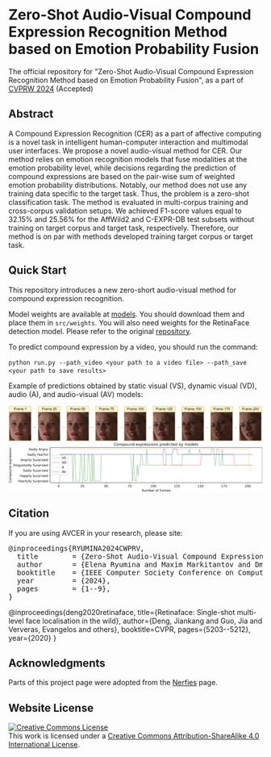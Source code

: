 # Zero-Shot Audio-Visual Compound Expression Recognition Method based on Emotion Probability Fusion

The official repository for "Zero-Shot Audio-Visual Compound Expression Recognition Method based on Emotion Probability Fusion", as a part of [CVPRW 2024](https://affective-behavior-analysis-in-the-wild.github.io/6th/) (Accepted)

## Abstract

A Compound Expression Recognition (CER) as a part of affective computing is a novel task in intelligent human-computer interaction and multimodal user interfaces. We propose a novel audio-visual method for CER. Our method relies on emotion recognition models that fuse modalities at the emotion probability level, while decisions regarding the prediction of compound expressions are based on the pair-wise sum of weighted emotion probability distributions. Notably, our method does not use any training data specific to the target task. Thus, the problem is a zero-shot classification task. The method is evaluated in multi-corpus training and cross-corpus validation setups. We achieved F1-score values equal to 32.15% and 25.56% for the AffWild2 and C-EXPR-DB test subsets without training on target corpus and target task, respectively. Therefore, our method is on par with methods developed training target corpus or target task.

## Quick Start

This repository introduces a new zero-short audio-visual method for compound expression recognition.

Model weights are available at [models](https://drive.google.com/drive/folders/1KMkMNKkymTVV3eJaXHU6ydvEj5UfUA0E?usp=sharing). You should download them and place them in ``src/weights``. You will also need weights for the RetinaFace detection model. Please refer to the original [repository](https://github.com/hhj1897/face_detection).

To predict compound expression by a video, you should run the command:

```shell script
python run.py --path_video <your path to a video file> --path_save <your path to save results>
```

Example of predictions obtained by static visual (VS), dynamic visual (VD), audio (A), and audio-visual (AV) models:

<div style="display:flex; flex-direction: column;">
    <img src="https://github.com/C-EXPR-DB/AVCER/blob/main/static/img/Predictions.png" alt="predictions" style="width: 100%;">
</div>

## Citation

If you are using AVCER in your research, please site:

<div class="highlight highlight-text-bibtex notranslate position-relative overflow-auto" dir="auto"><pre><span class="pl-k">@inproceedings</span>{<span class="pl-en">RYUMINA2024CWPRV</span>,
  <span class="pl-s">title</span>        = <span class="pl-s"><span class="pl-pds">{</span>Zero-Shot Audio-Visual Compound Expression Recognition Method based on Emotion Probability Fusion<span class="pl-pds">}</span></span>,
  <span class="pl-s">author</span>       = <span class="pl-s"><span class="pl-pds">{</span>Elena Ryumina and Maxim Markitantov and Dmitry Ryumin and Heysem Kaya and Alexey Karpov<span class="pl-pds">}</span></span>,
  <span class="pl-s">booktitle</span>    = <span class="pl-s"><span class="pl-pds">{</span>IEEE Computer Society Conference on Computer Vision and Pattern Recognition Workshops<span class="pl-pds">}</span></span>,
  <span class="pl-s">year</span>         = <span class="pl-s"><span class="pl-pds">{</span>2024<span class="pl-pds">}</span></span>,
  <span class="pl-s">pages</span>        = <span class="pl-s"><span class="pl-pds">{</span>1--9<span class="pl-pds">}</span></span>,
}</div>

@inproceedings{deng2020retinaface,
  title={Retinaface: Single-shot multi-level face localisation in the wild},
  author={Deng, Jiankang and Guo, Jia and Ververas, Evangelos and others},
  booktitle=CVPR,
  pages={5203--5212},
  year={2020}
}

## Acknowledgments

Parts of this project page were adopted from the [Nerfies](https://nerfies.github.io/) page.

## Website License

<a rel="license" href="http://creativecommons.org/licenses/by-sa/4.0/"><img alt="Creative Commons License" style="border-width:0" src="https://i.creativecommons.org/l/by-sa/4.0/88x31.png" /></a><br />This work is licensed under a <a rel="license" href="http://creativecommons.org/licenses/by-sa/4.0/">Creative Commons Attribution-ShareAlike 4.0 International License</a>.
